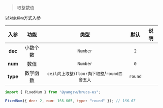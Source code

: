 > 取整数值

以`对象解构`方式入参

入参|功能|类型|默认|说明
:-:|:-:|:-:|:-:|-
**dec**|小数个数|`Number`|`2`
**num**|数值|`Number`|`0`
**type**|数学函数|`ceil向上取整`/`floor向下取整`/`round四舍五入`|`round`

```js
import { FixedNum } from "@yangzw/bruce-us";

FixedNum({ dec: 2, num: 166.665, type: "round" }); // 166.67
```